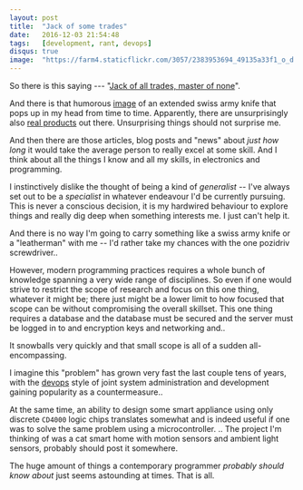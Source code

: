 ```yaml
---
layout: post
title:  "Jack of some trades"
date:   2016-12-03 21:54:48
tags:   [development, rant, devops]
disqus: true
image:  "https://farm4.staticflickr.com/3057/2383953694_49135a33f1_o_d.jpg"
---
```


So there is this saying --- "[Jack of all trades, master of none][wiki-jacktrades]".

And there is that humorous [image][knifeimage] of an extended swiss army knife
that pops up in my head from time to time. Apparently, there are unsurprisingly also
[real products][wenger] out there. Unsurprising things should not surprise me.

And then there are those articles, blog posts and "news" about _just how long_
it would take the average person to really excel at some skill. And I think
about all the things I know and all my skills, in electronics and programming.

I instinctively dislike the thought of being a kind of _generalist_ -- I've
always set out to be a _specialist_ in whatever endeavour I'd be currently
pursuing. This is never a conscious decision, it is my hardwired behaviour to
explore things and really dig deep when something interests me. I just can't
help it. 

And there is no way I'm going to carry something like a swiss army knife or a
"leatherman" with me -- I'd rather take my chances with the one pozidriv
screwdriver..

However, modern programming practices requires a whole bunch of knowledge
spanning a very wide range of disciplines. So even if one would strive to
restrict the scope of research and focus on this one thing, whatever it might
be; there just might be a lower limit to how focused that scope can be without
compromising the overall skillset.  This one thing requires a database and the
database must be secured and the server must be logged in to and encryption
keys and networking and..

It snowballs very quickly and that small scope is all of a sudden
all-encompassing. 

I imagine this "problem" has grown very fast the last couple tens of years,
with the [devops][agile-admin-devops] style of joint system administration and
development gaining popularity as a countermeasure..

At the same time, an ability to design some smart appliance using only discrete
`CD4000` logic chips translates somewhat and is indeed useful if one was to
solve the same problem using a microcontroller.
.. The project I'm thinking of was a cat smart home with motion sensors and
ambient light sensors, probably should post it somewhere.


The huge amount of things a contemporary programmer _probably should know
about_ just seems astounding at times. That is all.



[wiki-jacktrades]: https://en.wikipedia.org/wiki/Jack_of_all_trades,_master_of_none
[swiss-army-knife]: https://www.reddit.com/r/funny/comments/3o4dtd/swiss_army_knife_review/
[wenger]: http://a.co/dxnaMIF
[knifeimage]: https://www.flickr.com/photos/jesse_sneed/2383953694
[agile-admin-devops]: https://theagileadmin.com/what-is-devops/
